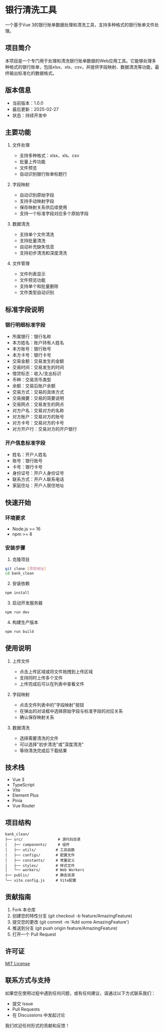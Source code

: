 # 银行清洗工具

一个基于Vue 3的银行账单数据处理和清洗工具，支持多种格式的银行账单文件处理。

## 项目简介

本项目是一个专门用于处理和清洗银行账单数据的Web应用工具。它能够处理多种格式的银行账单，包括xlsx、xls、csv，并提供字段映射、数据清洗等功能，最终输出标准化的数据格式。

## 版本信息
- 当前版本：1.0.0
- 最后更新：2025-02-27
- 状态：持续开发中

## 主要功能

1. 文件处理
   - 支持多种格式：xlsx、xls、csv
   - 批量上传功能
   - 文件预览
   - 自动识别银行账单标题行

2. 字段映射
   - 自动识别原始字段
   - 支持手动映射字段
   - 保存映射关系供后续使用
   - 支持一个标准字段对应多个原始字段

3. 数据清洗
   - 支持单个文件清洗
   - 支持批量清洗
   - 自动补充缺失信息
   - 支持初步清洗和深度清洗

4. 文件管理
   - 文件列表显示
   - 文件预览功能
   - 支持单个和批量删除
   - 文件类型自动识别

## 标准字段说明

### 银行明细标准字段
- 所属银行：银行名称
- 本方姓名：账户持有人姓名
- 本方账号：银行账号
- 本方卡号：银行卡号
- 交易金额：交易发生的金额
- 交易时间：交易发生的时间
- 借贷标志：收入/支出标识
- 币种：交易货币类型
- 余额：交易后账户余额
- 交易方式：交易的具体方式
- 交易摘要：交易的简要说明
- 交易网点：交易发生的网点
- 对方户名：交易对方的名称
- 对方账户：交易对方的账号
- 对方卡号：交易对方的卡号
- 对方开户行：交易对方的开户银行

### 开户信息标准字段
- 姓名：开户人姓名
- 账号：银行账号
- 卡号：银行卡号
- 身份证号：开户人身份证号
- 联系方式：开户人联系电话
- 家庭住址：开户人居住地址

## 快速开始

### 环境要求
- Node.js >= 16
- npm >= 8

### 安装步骤

1. 克隆项目
```bash
git clone [项目地址]
cd bank_clean
```

2. 安装依赖
```bash
npm install
```

3. 启动开发服务器
```bash
npm run dev
```

4. 构建生产版本
```bash
npm run build
```

## 使用说明

1. 上传文件
   - 点击上传区域或将文件拖拽到上传区域
   - 支持同时上传多个文件
   - 上传完成后可以在列表中查看文件

2. 字段映射
   - 点击文件列表中的"字段映射"按钮
   - 在弹出的对话框中选择原始字段与标准字段的对应关系
   - 确认保存映射关系

3. 数据清洗
   - 选择需要清洗的文件
   - 可以选择"初步清洗"或"深度清洗"
   - 等待清洗完成后下载结果

## 技术栈
- Vue 3
- TypeScript
- Vite
- Element Plus
- Pinia
- Vue Router

## 项目结构
```
bank_clean/
├── src/                # 源代码目录
│   ├── components/     # 组件
│   ├── utils/         # 工具函数
│   ├── configs/       # 配置文件
│   ├── constants/     # 常量定义
│   ├── styles/        # 样式文件
│   └── workers/       # Web Workers
├── public/            # 静态资源
└── vite.config.js     # Vite配置
```

## 贡献指南

1. Fork 本仓库
2. 创建您的特性分支 (git checkout -b feature/AmazingFeature)
3. 提交您的更改 (git commit -m 'Add some AmazingFeature')
4. 推送到分支 (git push origin feature/AmazingFeature)
5. 打开一个 Pull Request

## 许可证

[MIT License](LICENSE)

## 联系方式与支持

如果您在使用过程中遇到任何问题，或有任何建议，请通过以下方式联系我们：

- 提交 Issue
- Pull Requests
- 在 Discussions 中发起讨论

我们欢迎任何形式的贡献和反馈！
